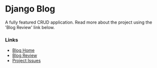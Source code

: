 # Django Blog

A fully featured CRUD application. Read more about the project using the 'Blog Review' link below.

### Links

- [Blog Home](https://waynelambert.dev/blog/)
- [Blog Review](https://waynelambert.dev/portfolio/reviews/blog/)
- [Project Issues](https://github.com/WayneLambert/portfolio/issues?q=is%3Aissue+label%3A%22app%3A+blog%22+)
